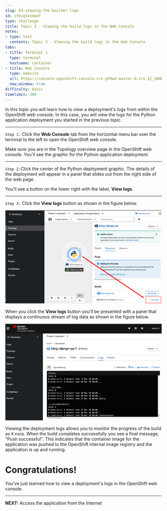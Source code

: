 ```yaml
---
slug: 03-viewing-the-builder-logs
id: sfbcgleoownf
type: challenge
title: Topic 3 - Viewing the build logs in the Web Console
notes:
- type: text
  contents: Topic 3 - Viewing the build logs in the Web Console
tabs:
- title: Terminal 1
  type: terminal
  hostname: container
- title: Web Console
  type: website
  url: https://console-openshift-console.crc-gh9wd-master-0.crc.${_SANDBOX_ID}.instruqt.io
  new_window: true
difficulty: basic
timelimit: 300
---
```


In this topic you will learn how to view a deployment's logs from within the OpenShift web console. In this case, you will view the logs for the Python application deployment you started in the previous topic.

----

`Step 1:` Click the **Web Console** tab from the horizontal menu bar over the terminal to the left to open the OpenShift web console.

Make sure you are in the Topology overview page in the OpenShift web console. You'll see the graphic for the Python application deployment.

----

`Step 2:`Click the center of the Python deployment graphic. The details of the deployment will appear in a panel that slides out from the right side of the web page.

You'll see a button on the lower right with the label, **View logs**.

----

`Step 3:` Click the **View logs** button as shown in the figure below.

![View Logs 1](../assets/view-logs-01.png)

When you click the **View logs** button you'll be presented with a panel that displays a continuous stream of log data as shown in the figure below.

![View Logs 2](../assets/view-logs-02.png)

Viewing the deployment logs allows you to monitor the progress of the build as it runs. When the build completes successfully you see a final message, "Push successful". This indicates that the container image for the application was pushed to the OpenShift internal image registry and the application is up and running.

# Congratulations!

You've just learned how to view a deployment's logs in the OpenShift web console.

----

**NEXT:** Access the application from the Internet
